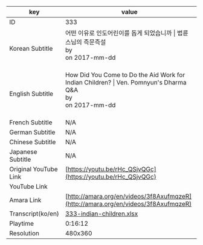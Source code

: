 |  key  |  value  |
|-------|---------|
| ID            | 333 |
| Korean Subtitle | 어떤 이유로 인도어린이를 돕게 되었습니까 \| 법륜스님의 즉문즉설<br>by <br>on 2017-mm-dd<br><br>|
| English Subtitle | How Did You Come to Do the Aid Work for Indian Children? \| Ven. Pomnyun's Dharma Q&A<br>by <br>on 2017-mm-dd<br><br>|
| French Subtitle | N/A |
| German Subtitle | N/A |
| Chinese Subtitle | N/A |
| Japanese Subtitle | N/A |
| Original YouTube Link  | [https://youtu.be/rHc_QSjvQGc](https://youtu.be/rHc_QSjvQGc) |
| YouTube Link  |  |
| Amara Link    | [http://amara.org/en/videos/3f8AxufmqzeR](http://amara.org/en/videos/3f8AxufmqzeR) |
| Transcript(ko/en) | [333-indian-children.xlsx](https://github.com/jungtosociety/dharma-qna/raw/master/sub/333/333-indian-children.xlsx) |
| Playtime | 0:16:12 |
| Resolution | 480x360|
